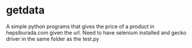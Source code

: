 # getdata
A simple python programs that gives the price of a product in hepsiburada.com given the url.
Need to have selenium installed and gecko driver in the same folder as the test.py
